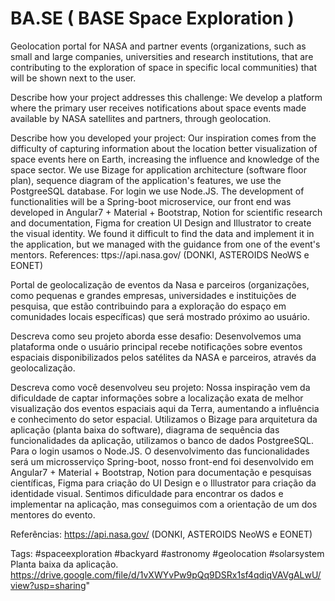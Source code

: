 # BA.SE ( BASE Space Exploration )
Geolocation portal for NASA and partner events
(organizations, such as small and large companies, universities and research institutions,
that are contributing to the exploration of space in specific local communities) that will be shown next to the user.

Describe how your project addresses this challenge: We develop a platform where the primary user receives notifications
about space events made available by NASA satellites and partners, through geolocation.

Describe how you developed your project: Our inspiration comes from the difficulty of capturing information about the location
better visualization of space events here on Earth, increasing the influence and knowledge of the space sector.
We use Bizage for application architecture (software floor plan), sequence diagram of the application's features,
we use the PostgreeSQL database. For login we use Node.JS. The development of functionalities
will be a Spring-boot microservice, our front end was developed in Angular7 + Material + Bootstrap, Notion for scientific research and documentation, Figma for creation
UI Design and Illustrator to create the visual identity. We found it difficult to find the data and implement it in the application, but we managed with the
guidance from one of the event's mentors.
References: ttps://api.nasa.gov/ (DONKI, ASTEROIDS NeoWS e EONET)

Portal de geolocalização de eventos da Nasa e parceiros
(organizações, como pequenas e grandes empresas, universidades e instituições de pesquisa,
que estão contribuindo para a exploração do espaço em comunidades locais específicas) que será mostrado próximo ao usuário.

Descreva como seu projeto aborda esse desafio: Desenvolvemos uma plataforma onde o usuário principal recebe notificações
sobre eventos espaciais disponibilizados pelos satélites da NASA e parceiros, através da geolocalização.

Descreva como você desenvolveu seu projeto: Nossa inspiração vem da dificuldade de captar informações sobre a localização
exata de melhor visualização dos eventos espaciais aqui da Terra, aumentando a influência e conhecimento do setor espacial.
Utilizamos o Bizage para arquitetura da aplicação (planta baixa do software), diagrama de sequência das funcionalidades da aplicação,
utilizamos o banco de dados PostgreeSQL. Para o login usamos o Node.JS. O desenvolvimento das funcionalidades
será um microsserviço Spring-boot, nosso front-end foi desenvolvido em Angular7 + Material + Bootstrap, Notion para documentação e pesquisas científicas, Figma para criação
do UI Design e o Illustrator para criação da identidade visual. Sentimos dificuldade para encontrar os dados e implementar na aplicação, mas conseguimos com a
orientação de um dos mentores do evento.

Referências: https://api.nasa.gov/ (DONKI, ASTEROIDS NeoWS e EONET)

Tags: #spaceexploration #backyard #astronomy #geolocation #solarsystem
Planta baixa da aplicação.
https://drive.google.com/file/d/1vXWYvPw9pQq9DSRx1sf4qdiqVAVgALwU/view?usp=sharing"
